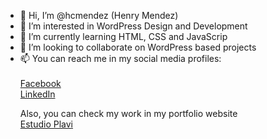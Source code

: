 - 👋 Hi, I’m @hcmendez (Henry Mendez)
- 👀 I’m interested in WordPress Design and Development
- 🌱 I’m currently learning HTML, CSS and JavaScrip
- 💞️ I’m looking to collaborate on WordPress based projects
- 📫 You can reach me in my social media profiles:<br><br>
      <a href="https://www.facebook.com/heenry.mendez/">Facebook</a><br>
      <a href="https://www.linkedin.com/in/henrymendeez/">LinkedIn</a>
      <p>Also, you can check my work in my portfolio website<br>
      <a href="https://estudioplavi.com/">Estudio Plavi</a><p>

<!---
hcmendez/hcmendez is a ✨ special ✨ repository because its `README.md` (this file) appears on your GitHub profile.
You can click the Preview link to take a look at your changes.
--->

